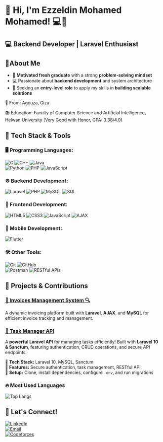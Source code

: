 # 👋 Hi, I'm Ezzeldin Mohamed Mohamed! 💻🚀

## 💻 Backend Developer | Laravel Enthusiast 

## 🌟About Me

- 🎯 **Motivated fresh graduate** with a strong **problem-solving mindset**  
- 💻 Passionate about **backend development** and system architecture  
- 🚀 Seeking an **entry-level role** to apply my skills in **building scalable solutions**  


📍 From: Agouza, Giza

📚 Education: Faculty of Computer Science and Artificial Intelligence, Helwan University (Very Good with Honor, GPA: 3.38/4.0)

## 🚀 Tech Stack & Tools  

### 🖥️ **Programming Languages:**  
![C](https://img.shields.io/badge/-C-blue?style=flat&logo=c)  ![C++](https://img.shields.io/badge/-C++-00599C?style=flat&logo=c%2B%2B)  ![Java](https://img.shields.io/badge/-Java-red?style=flat&logo=openjdk)  
![Python](https://img.shields.io/badge/-Python-3776AB?style=flat&logo=python)  ![PHP](https://img.shields.io/badge/-PHP-777BB4?style=flat&logo=php)  ![JavaScript](https://img.shields.io/badge/-JavaScript-F7DF1E?style=flat&logo=javascript&logoColor=black)  


### ⚙️ **Backend Development:**  
![Laravel](https://img.shields.io/badge/-Laravel-FF2D20?style=flat&logo=laravel&logoColor=white)  ![PHP](https://img.shields.io/badge/-PHP-777BB4?style=flat&logo=php)  ![MySQL](https://img.shields.io/badge/-MySQL-4479A1?style=flat&logo=mysql&logoColor=white) ![SQL](https://img.shields.io/badge/-SQL-4479A1?style=flat&logo=sqlite&logoColor=white)


### 🎨 **Frontend Development:**  
![HTML5](https://img.shields.io/badge/-HTML5-E34F26?style=flat&logo=html5&logoColor=white)  ![CSS3](https://img.shields.io/badge/-CSS3-1572B6?style=flat&logo=css3)  ![JavaScript](https://img.shields.io/badge/-JavaScript-F7DF1E?style=flat&logo=javascript)  ![AJAX](https://img.shields.io/badge/-AJAX-0078D7?style=flat)  


### 📱 **Mobile Development:**  
![Flutter](https://img.shields.io/badge/-Flutter-02569B?style=flat&logo=flutter)  


### 🛠 **Other Tools:**  
![Git](https://img.shields.io/badge/-Git-F05032?style=flat&logo=git&logoColor=white)  ![GitHub](https://img.shields.io/badge/-GitHub-181717?style=flat&logo=github)  
![Postman](https://img.shields.io/badge/-Postman-FF6C37?style=flat&logo=postman)  ![RESTful APIs](https://img.shields.io/badge/-REST-02569B?style=flat)  


## 📌 Projects & Contributions  

### [💼 Invoices Management System 🔍](https://github.com/Ezz24Mohamed/Invoices-laraval-project)  
A dynamic invoicing platform built with **Laravel**, **AJAX**, and **MySQL** for efficient invoice tracking and management. 

### [📝 Task Manager API](https://github.com/YOUR-USERNAME/Task-Manager)  
A **powerful Laravel API** for managing tasks efficiently! Built with **Laravel 10 & Sanctum**, featuring authentication, CRUD operations, and secure API endpoints.  

🔹 **Tech Stack:** Laravel 10, MySQL, Sanctum  
🔹 **Features:** Secure authentication, task management, RESTful API  
🔹 **Setup:** Clone, install dependencies, configure `.env`, and run migrations 


### 🔥 Most Used Languages  
![Top Langs](https://github-readme-stats.vercel.app/api/top-langs/?username=Ezz24Mohamed&layout=compact&theme=radical)



## 🔗 Let's Connect!  


[![LinkedIn](https://img.shields.io/badge/-LinkedIn-0077B5?style=flat&logo=linkedin&logoColor=white)](https://www.linkedin.com/in/ezz-eldin-mohamed-70b154219/)  
[![Email](https://img.shields.io/badge/-Email-D14836?style=flat&logo=gmail&logoColor=white)](mailto:ezzeldinmohamed025@gmail.com)  
[![Codeforces](https://img.shields.io/badge/-Codeforces-1F8ACB?style=flat&logo=codeforces&logoColor=white)](https://codeforces.com/profile/zizo_mohamed_24)  






